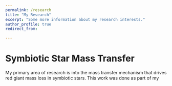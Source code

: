 ```yaml
---
permalink: /research
title: "My Research"
excerpt: "Some more information about my research interests."
author_profile: true
redirect_from: 

---
```


Symbiotic Star Mass Transfer
=====

My primary area of research is into the mass transfer mechanism that drives red giant mass loss in symbiotic stars. This work was done as part of my 
